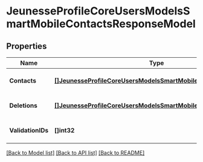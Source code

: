 # JeunesseProfileCoreUsersModelsSmartMobileContactsResponseModel

## Properties
Name | Type | Description | Notes
------------ | ------------- | ------------- | -------------
**Contacts** | [**[]JeunesseProfileCoreUsersModelsSmartMobileContactModel**](Jeunesse.Profile.Core.Users.Models.SmartMobile.ContactModel.md) |  | [optional] [default to null]
**Deletions** | [**[]JeunesseProfileCoreUsersModelsSmartMobileDeleteContactModel**](Jeunesse.Profile.Core.Users.Models.SmartMobile.DeleteContactModel.md) |  | [optional] [default to null]
**ValidationIDs** | **[]int32** |  | [optional] [default to null]

[[Back to Model list]](../README.md#documentation-for-models) [[Back to API list]](../README.md#documentation-for-api-endpoints) [[Back to README]](../README.md)


